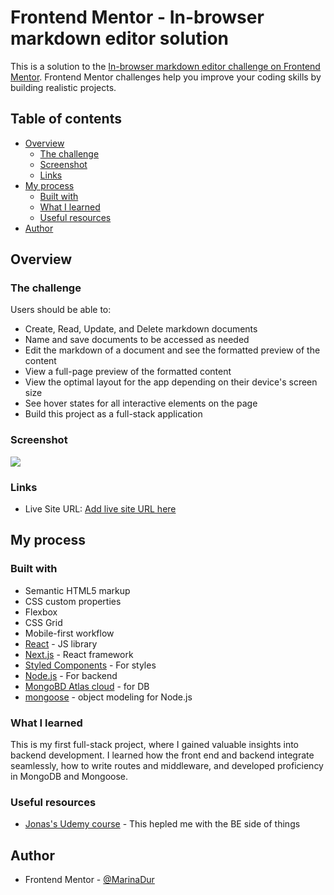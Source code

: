 # Frontend Mentor - In-browser markdown editor solution

This is a solution to the [In-browser markdown editor challenge on Frontend Mentor](https://www.frontendmentor.io/challenges/inbrowser-markdown-editor-r16TrrQX9). Frontend Mentor challenges help you improve your coding skills by building realistic projects.

## Table of contents

- [Overview](#overview)
  - [The challenge](#the-challenge)
  - [Screenshot](#screenshot)
  - [Links](#links)
- [My process](#my-process)
  - [Built with](#built-with)
  - [What I learned](#what-i-learned)
  - [Useful resources](#useful-resources)
- [Author](#author)

## Overview

### The challenge

Users should be able to:

- Create, Read, Update, and Delete markdown documents
- Name and save documents to be accessed as needed
- Edit the markdown of a document and see the formatted preview of the content
- View a full-page preview of the formatted content
- View the optimal layout for the app depending on their device's screen size
- See hover states for all interactive elements on the page
- Build this project as a full-stack application

### Screenshot

![](.client/Screenshot.png)

### Links

- Live Site URL: [Add live site URL here](https://your-live-site-url.com)

## My process

### Built with

- Semantic HTML5 markup
- CSS custom properties
- Flexbox
- CSS Grid
- Mobile-first workflow
- [React](https://reactjs.org/) - JS library
- [Next.js](https://nextjs.org/) - React framework
- [Styled Components](https://styled-components.com/) - For styles
- [Node.js](https://nodejs.org/) - For backend
- [MongoBD Atlas cloud](https://www.mongodb.com/) - for DB
- [mongoose](https://mongoosejs.com/) - object modeling for Node.js

### What I learned

This is my first full-stack project, where I gained valuable insights into backend development. I learned how the front end and backend integrate seamlessly, how to write routes and middleware, and developed proficiency in MongoDB and Mongoose.

### Useful resources

- [Jonas's Udemy course](https://www.udemy.com/course/nodejs-express-mongodb-bootcamp) - This hepled me with the BE side of things

## Author

- Frontend Mentor - [@MarinaDur](https://www.frontendmentor.io/profile/MarinaDur)
